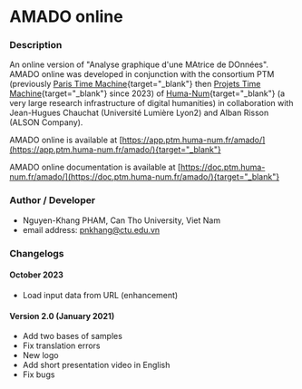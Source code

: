 # AMADO online

### Description
An online version of "Analyse graphique d'une MAtrice de DOnnées". AMADO online was developed in conjunction with the consortium PTM (previously [Paris Time Machine](https://paris-timemachine.huma-num.fr/){target="_blank"} then [Projets Time Machine](https://ptm.huma-num.fr/){target="_blank"} since 2023) of [Huma-Num](https://www.huma-num.fr/){target="_blank"} (a very large research infrastructure of digital humanities) in collaboration with Jean-Hugues Chauchat (Université Lumière Lyon2) and Alban Risson (ALSON Company).

AMADO online is available at [https://app.ptm.huma-num.fr/amado/](https://app.ptm.huma-num.fr/amado/){target="_blank"}

AMADO online documentation is available at [https://doc.ptm.huma-num.fr/amado/](https://doc.ptm.huma-num.fr/amado/){target="_blank"}

### Author / Developer
- Nguyen-Khang PHAM, Can Tho University, Viet Nam
- email address: pnkhang@ctu.edu.vn

### Changelogs
#### October 2023
- Load input data from URL (enhancement)
#### Version 2.0 (January 2021)
- Add two bases of samples
- Fix translation errors
- New logo
- Add short presentation video in English
- Fix bugs
